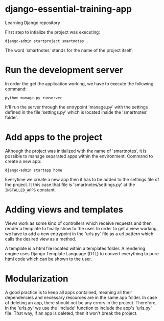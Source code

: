 # django-essential-training-app
Learning Django repository

First step to intialize the project was executing:
```
django-admin startproject smartnotes .
```

The word 'smartnotes' stands for the name of the project itself.

# Run the development server
In order the get the application working, we have to execute the following command:
```
python manage.py runserver
```
It'll run the server through the entrypoint 'manage.py' with the settings defined in the file 'settings.py' which is located inside the 'smartnotes' folder.

# Add apps to the project
Although the project was initialized with the name of 'smartnotes', it is possible to manage separated apps within the environment.
Command to create a new app:
```
django-admin startapp home
```
Everytime we create a new app then it has to be added to the settings file of the project. It this case that file is 'smartnotes/settings.py' at the `INSTALLED_APPS` constant.

# Adding views and templates
Views work as some kind of controllers which receive requests and then render a template to finally show to the user.
In order to get a view working, we have to add a new entrypoint in the 'urls.py' file as a url pattern which calls the desired view as a method.

A template is a html file located within a templates folder. A rendering engine uses Django Template Language (DTL) to convert everything to pure html code which can be shown to the user.

# Modularization
A good practice is to keep all apps contained, meaning all their dependencies and necessary resources are in the same app folder. In case of deleting an app, there should not be any errors in the project. Therefore, in the 'urls.py' we use the 'include' function to include the app's 'urls.py' file. That way, if an app is deleted, then it won't break the project.
